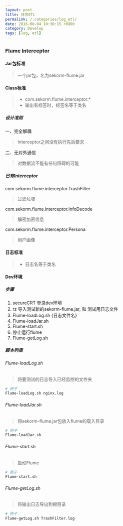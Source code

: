 ```yaml
---
layout: post
title: 日志ETL
permalink: /:categories/log_etl/
date: 2016-08-04 10:30:15 +0800
category: Develop
tags: [log, etl]
---
```


### Flume Interceptor

#### Jar包标准

> 一个jar包，名为sekorm-flume.jar

#### Class标准

> * com.sekorm.flume.interceptor.*
> * 输出有标签时，标签名等于类名

##### 设计准则

一、完全解耦

> Interceptor之间没有执行先后要求

二、无对外通信

> 对数据流不能有任何阻碍的可能

##### 已有Interceptor

com.sekorm.flume.interceptor.TrashFilter

> 过滤垃圾

com.sekorm.flume.interceptor.InfoDecode

> 解密加密信息

com.sekorm.flume.interceptor.Persona

> 用户画像

#### 日志标准

> * 日志名等于类名

#### Dev环境

##### 步骤

1. secureCRT 登录dev环境
2. rz 导入测试新的sekorm-flume.jar, 和 测试用日志文件
3. Flume-loadLog.sh {日志文件名}
4. Flume-loadJar.sh
5. Flume-start.sh
6. 停止运行flume
7. Flume-getLog.sh

##### 脚本列表

###### Flume-loadLog.sh

> 将要测试的日志导入已经监控的文件夹

```bash
# 例子
Flume-loadLog.sh nginx.log
```

###### Flume-loadJar.sh

> 将sekorm-flume.jar包放入flume的载入目录

```bash
# 例子
Flume-loadJar.sh
```

###### Flume-start.sh

> 启动Flume

```bash
# 例子
Flume-start.sh
```

###### Flume-getLog.sh

> 将输出日志导出到根目录

```bash
# 例子
Flume-getLog.sh TrashFilter.log
```

